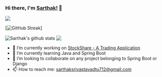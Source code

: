 ### Hi there, I'm [Sarthak!](https://www.linkedin.com/in/sarthaksrivastava712/) 👋
![](https://komarev.com/ghpvc/?username=Sarthakdtu)

<!--

Here are some ideas to get you started:

- 🔭 I’m currently working on ...
- 🌱 I’m currently learning ...
- 👯 I’m looking to collaborate on ...
- 🤔 I’m looking for help with ...
- 💬 Ask me about ...
- 📫 How to reach me: ...
- 😄 Pronouns: ...
- ⚡ Fun fact: ...
-->

[![GitHub Streak](https://github-readme-streak-stats.herokuapp.com/?user=Sarthakdtu&theme=dark)]


  <img align="center" src="https://github-readme-stats.vercel.app/api?username=Sarthakdtu&show_icons=true&include_all_commits=true&theme=material-palenight" alt="Sarthak's github stats" />
  <!-- Change the `github-readme-stats.anuraghazra1.vercel.app` to `github-readme-stats.vercel.app`  -->
  <img align="center" src="https://github-readme-stats.vercel.app/api/top-langs/?username=Sarthakdtu&layout=compact&theme=material-palenight" />


- 🔭 I’m currently working on [StockShare - A Trading Application](https://github.com/Sarthakdtu/StockShare)
- 🌱 I’m currently learning Java and Spring Boot
- 👯 I’m looking to collaborate on any project belonging to Spring Boot or Django
- 📫 How to reach me: sarthaksrivastavadtu712@gmail.com
